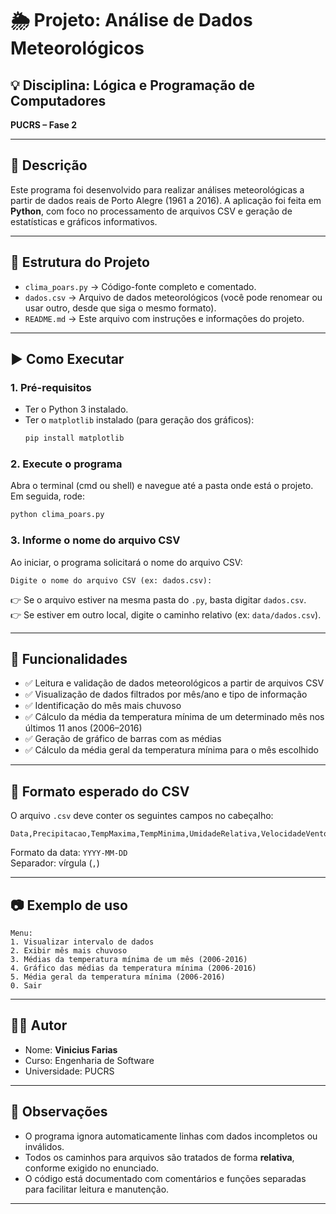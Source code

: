 
# 🌦️ Projeto: Análise de Dados Meteorológicos

## 💡 Disciplina: Lógica e Programação de Computadores  
**PUCRS – Fase 2**

---

## 📌 Descrição

Este programa foi desenvolvido para realizar análises meteorológicas a partir de dados reais de Porto Alegre (1961 a 2016). A aplicação foi feita em **Python**, com foco no processamento de arquivos CSV e geração de estatísticas e gráficos informativos.

---

## 📁 Estrutura do Projeto

- `clima_poars.py` → Código-fonte completo e comentado.
- `dados.csv` → Arquivo de dados meteorológicos (você pode renomear ou usar outro, desde que siga o mesmo formato).
- `README.md` → Este arquivo com instruções e informações do projeto.

---

## ▶️ Como Executar

### 1. Pré-requisitos

- Ter o Python 3 instalado.
- Ter o `matplotlib` instalado (para geração dos gráficos):
  ```bash
  pip install matplotlib
  ```

### 2. Execute o programa

Abra o terminal (cmd ou shell) e navegue até a pasta onde está o projeto. Em seguida, rode:

```bash
python clima_poars.py
```

### 3. Informe o nome do arquivo CSV

Ao iniciar, o programa solicitará o nome do arquivo CSV:

```
Digite o nome do arquivo CSV (ex: dados.csv):
```

👉 Se o arquivo estiver na mesma pasta do `.py`, basta digitar `dados.csv`.  
👉 Se estiver em outro local, digite o caminho relativo (ex: `data/dados.csv`).

---

## 🧪 Funcionalidades

- ✅ Leitura e validação de dados meteorológicos a partir de arquivos CSV
- ✅ Visualização de dados filtrados por mês/ano e tipo de informação
- ✅ Identificação do mês mais chuvoso
- ✅ Cálculo da média da temperatura mínima de um determinado mês nos últimos 11 anos (2006–2016)
- ✅ Geração de gráfico de barras com as médias
- ✅ Cálculo da média geral da temperatura mínima para o mês escolhido

---

## 🧠 Formato esperado do CSV

O arquivo `.csv` deve conter os seguintes campos no cabeçalho:

```csv
Data,Precipitacao,TempMaxima,TempMinima,UmidadeRelativa,VelocidadeVento
```

Formato da data: `YYYY-MM-DD`  
Separador: vírgula (`,`)

---

## 📷 Exemplo de uso

```
Menu:
1. Visualizar intervalo de dados
2. Exibir mês mais chuvoso
3. Médias da temperatura mínima de um mês (2006-2016)
4. Gráfico das médias da temperatura mínima (2006-2016)
5. Média geral da temperatura mínima (2006-2016)
0. Sair
```

---

## 👨‍💻 Autor

- Nome: **Vinicius Farias**
- Curso: Engenharia de Software
- Universidade: PUCRS

---

## 📝 Observações

- O programa ignora automaticamente linhas com dados incompletos ou inválidos.
- Todos os caminhos para arquivos são tratados de forma **relativa**, conforme exigido no enunciado.
- O código está documentado com comentários e funções separadas para facilitar leitura e manutenção.

---

